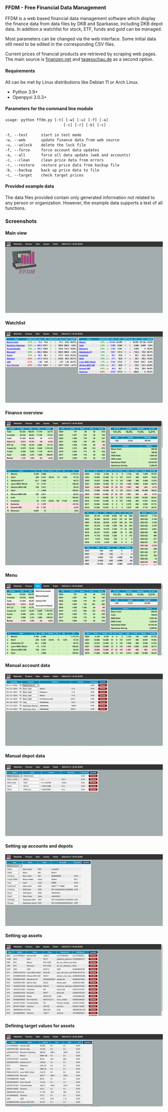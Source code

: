 ### **FFDM - Free Financial Data Management**

FFDM is a web based financial data management software which display the finance data from data files by DKB and Sparkasse, including DKB depot data. In addition a watchlist for stock, ETF, funds and gold can be managed.

Most parameters can be changed via the web interface. Some initial data still need to be edited in the corresponding CSV files.

Current prices of financial products are retrieved by scraping web pages. The main source is [finanzen.net](http://finanzen.net) and [tagesschau.de](http://tagesschau.de) as a second option.

#### Requirements

All can be met by Linux distributions like Debian 11 or Arch Linux.

* Python 3.9+
* Openpyxl 3.0.3+

#### Parameters for the command line module

```
usage: python ffdm.py [-t] [-w] [-u] [-f] [-a]
                          [-c] [-r] [-b] [-c]

-t, --test      start in test mode 
-w, --web       update finance data from web source
-u, --unlock    delete the lock file
-f, --force     force account data updates
-a, --all       force all data update (web and accounts)
-c, --clean     clean price data from errors
-r, --restore   restore price data from backup file
-b, --backup    back up price data to file
-c, --target    check target prices
```

#### Provided example data

The data files provided contain only generated information not related to any person or organization. However, the example data supports a test of all functions.

### Screenshots

#### Main view

![alt text](img/ffdm_01.png)

#### Watchlist

![alt text](img/ffdm_02.png)

#### Finance overview

![alt text](img/ffdm_03.png)
![alt text](img/ffdm_04.png)

#### Menu

![alt text](img/ffdm_05.png)

#### Manual account data

![alt text](img/ffdm_06.png)

#### Manual depot data

![alt text](img/ffdm_07.png)

#### Setting up accounts and depots

![alt text](img/ffdm_08.png)

#### Setting up assets

![alt text](img/ffdm_09.png)

#### Defining target values for assets

![alt text](img/ffdm_10.png)
